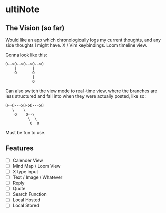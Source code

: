 # ultiNote

The Vision (so far)
---

Would like an app which chronologically logs my current thoughts, and any side thoughts I might have. X / Vim keybindings. Loom timeline view.

Gonna look like this:

```
O-->O-->O-->O-->O
    |       |
    O       O
            |
            O
```

Can also switch the view mode to real-time view, where the branches are less structured and fall into when they were actually posted, like so:

```
O--O--->O->O--->O
   \    \
    O    O--\
          \  \
           O  O
```

Must be fun to use.

Features
---

 - [ ] Calender View
 - [ ] Mind Map / Loom View
 - [ ] X type input
  - [ ] Text / Image / Whatever
  - [ ] Reply
  - [ ] Quote
 - [ ] Search Function
 - [ ] Local Hosted
 - [ ] Local Stored
